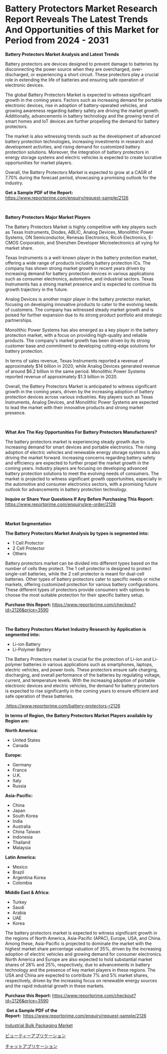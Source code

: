 <p><h1>Battery Protectors Market Research Report Reveals The Latest Trends And Opportunities of this Market for Period from 2024 - 2031</h1></p><p><strong>Battery Protectors Market Analysis and Latest Trends</strong></p>
<p><p>Battery protectors are devices designed to prevent damage to batteries by disconnecting the power source when they are overcharged, over-discharged, or experiencing a short circuit. These protectors play a crucial role in extending the life of batteries and ensuring safe operation of electronic devices.</p><p>The global Battery Protectors Market is expected to witness significant growth in the coming years. Factors such as increasing demand for portable electronic devices, rise in adoption of battery-operated vehicles, and growing awareness regarding battery safety are driving the market growth. Additionally, advancements in battery technology and the growing trend of smart homes and IoT devices are further propelling the demand for battery protectors.</p><p>The market is also witnessing trends such as the development of advanced battery protection technologies, increasing investments in research and development activities, and rising demand for customized battery protection solutions. Moreover, the integration of battery protectors in energy storage systems and electric vehicles is expected to create lucrative opportunities for market players.</p><p>Overall, the Battery Protectors Market is expected to grow at a CAGR of 7.70% during the forecast period, showcasing a promising outlook for the industry.</p></p>
<p><strong>Get a Sample PDF of the Report:&nbsp;</strong> <a href="https://www.reportprime.com/enquiry/request-sample/2126">https://www.reportprime.com/enquiry/request-sample/2126</a></p>
<p>&nbsp;</p>
<p><strong>Battery Protectors Major Market Players</strong></p>
<p><p>The Battery Protectors Market is highly competitive with key players such as Texas Instruments, Diodes, ABLIC, Analog Devices, Monolithic Power Systems, ON Semiconductor, Renesas Electronics, Ricoh Electronics, E-CMOS Corporation, and Shenzhen Developer Microelectronics all vying for market share.</p><p>Texas Instruments is a well-known player in the battery protection market, offering a wide range of products including battery protection ICs. The company has shown strong market growth in recent years driven by increasing demand for battery protection devices in various applications such as consumer electronics, automotive, and industrial sectors. Texas Instruments has a strong market presence and is expected to continue its growth trajectory in the future.</p><p>Analog Devices is another major player in the battery protector market, focusing on developing innovative products to cater to the evolving needs of customers. The company has witnessed steady market growth and is poised for further expansion due to its strong product portfolio and strategic partnerships.</p><p>Monolithic Power Systems has also emerged as a key player in the battery protection market, with a focus on providing high-quality and reliable products. The company's market growth has been driven by its strong customer base and commitment to developing cutting-edge solutions for battery protection.</p><p>In terms of sales revenue, Texas Instruments reported a revenue of approximately $14 billion in 2020, while Analog Devices generated revenue of around $6.2 billion in the same period. Monolithic Power Systems reported revenue of approximately $1.3 billion in 2020.</p><p>Overall, the Battery Protectors Market is anticipated to witness significant growth in the coming years, driven by the increasing adoption of battery protection devices across various industries. Key players such as Texas Instruments, Analog Devices, and Monolithic Power Systems are expected to lead the market with their innovative products and strong market presence.</p></p>
<p>&nbsp;</p>
<p><strong>What Are The Key Opportunities For Battery Protectors Manufacturers?</strong></p>
<p><p>The battery protectors market is experiencing steady growth due to increasing demand for smart devices and portable electronics. The rising adoption of electric vehicles and renewable energy storage systems is also driving the market forward. Increasing concerns regarding battery safety and efficiency are expected to further propel the market growth in the coming years. Industry players are focusing on developing advanced battery protection solutions to meet the evolving needs of consumers. The market is projected to witness significant growth opportunities, especially in the automotive and consumer electronics sectors, with a promising future outlook for advancements in battery protection technology.</p></p>
<p><strong>Inquire or Share Your Questions If Any Before Purchasing This Report:</strong> <a href="https://www.reportprime.com/enquiry/pre-order/2126">https://www.reportprime.com/enquiry/pre-order/2126</a></p>
<p>&nbsp;</p>
<p><strong>Market Segmentation</strong></p>
<p><strong>The Battery Protectors Market Analysis by types is segmented into:</strong></p>
<p><ul><li>1 Cell Protector</li><li>2 Cell Protector</li><li>Others</li></ul></p>
<p><p>Battery protectors market can be divided into different types based on the number of cells they protect. The 1 cell protector is designed to protect single-cell batteries, while the 2 cell protector is meant for dual-cell batteries. Other types of battery protectors cater to specific needs or niche markets, offering customized protection for various battery configurations. These different types of protectors provide consumers with options to choose the most suitable protection for their specific battery setup.</p></p>
<p><strong>Purchase this Report:&nbsp;</strong><a href="https://www.reportprime.com/checkout?id=2126&price=3590">https://www.reportprime.com/checkout?id=2126&price=3590</a></p>
<p>&nbsp;</p>
<p><strong>The Battery Protectors Market Industry Research by Application is segmented into:</strong></p>
<p><ul><li>Li-ion Battery</li><li>Li-Polymer Battery</li></ul></p>
<p><p>The Battery Protectors market is crucial for the protection of Li-ion and Li-polymer batteries in various applications such as smartphones, laptops, electric vehicles, and power tools. These protectors ensure safe charging, discharging, and overall performance of the batteries by regulating voltage, current, and temperature levels. With the increasing adoption of portable electronic devices and electric vehicles, the demand for battery protectors is expected to rise significantly in the coming years to ensure efficient and safe operation of these batteries.</p></p>
<p><a href="https://www.reportprime.com/battery-protectors-r2126">&nbsp;https://www.reportprime.com/battery-protectors-r2126</a></p>
<p><strong>In terms of Region, the Battery Protectors Market Players available by Region are:</strong></p>
<p>
    <p> <strong> North America: </strong>
        <ul>
            <li>United States</li>
            <li>Canada</li>
        </ul>
        </p> 
    <p> <strong> Europe: </strong>
        <ul>
            <li>Germany</li>
            <li>France</li>
            <li>U.K.</li>
            <li>Italy</li>
            <li>Russia</li>
        </ul>
        </p> 
    <p> <strong> Asia-Pacific: </strong>
        <ul>
            <li>China</li>
            <li>Japan</li>
            <li>South Korea</li>
            <li>India</li>
            <li>Australia</li>
            <li>China Taiwan</li>
            <li>Indonesia</li>
            <li>Thailand</li>
            <li>Malaysia</li>
        </ul>
        </p> 
    <p> <strong> Latin America: </strong>
        <ul>
            <li>Mexico</li>
            <li>Brazil</li>
            <li>Argentina Korea</li>
            <li>Colombia</li>
        </ul>
        </p> 
    <p> <strong> Middle East & Africa: </strong>
        <ul>
            <li>Turkey</li>
            <li>Saudi</li>
            <li>Arabia</li>
            <li>UAE</li>
            <li>Korea</li>
        </ul>
    </p>
    </p>
<p><p>The battery protectors market is expected to witness significant growth in the regions of North America, Asia-Pacific (APAC), Europe, USA, and China. Among these, Asia-Pacific is projected to dominate the market with the highest market share percentage valuation of 35%, driven by the increasing adoption of electric vehicles and growing demand for consumer electronics. North America and Europe are also expected to hold substantial market shares of 28% and 25%, respectively, due to advancements in battery technology and the presence of key market players in these regions. The USA and China are expected to contribute 7% and 5% market shares, respectively, driven by the increasing focus on renewable energy sources and the rapid industrial growth in these markets.</p></p>
<p><strong>Purchase this Report: </strong><a href="https://www.reportprime.com/checkout?id=2126&price=3590">https://www.reportprime.com/checkout?id=2126&price=3590</a></p>
<p>&nbsp;<strong>Get a Sample PDF of the Report:&nbsp;&nbsp;</strong><a href="https://www.reportprime.com/enquiry/request-sample/2126">https://www.reportprime.com/enquiry/request-sample/2126</a></p>
<p><strong></strong></p>
<p><p><a href="https://view.publitas.com/reportprime-1/industrial-bulk-packaging-market-the-key-to-successful-business-strategy-forecast-till-2031/">Industrial Bulk Packaging Market</a></p><p><a href="https://github.com/tubbs463/Market-Research-Report-List-1/blob/main/152719972007.md">ビューティーアプリケーション</a></p><p><a href="https://github.com/LeoraEber/Market-Research-Report-List-1/blob/main/246579872008.md">チャットアプリケーション</a></p></p>